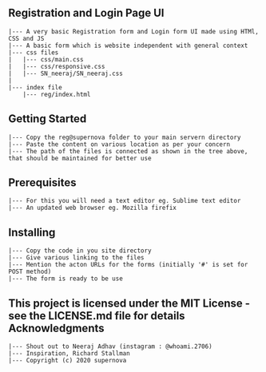 Registration and Login Page UI
------------------------------
	|--- A very basic Registration form and Login form UI made using HTMl, CSS and JS
	|--- A basic form which is website independent with general context
	|--- css files
	|	|--- css/main.css
	|	|--- css/responsive.css
	|   |--- SN_neeraj/SN_neeraj.css
	|
	|--- index file
		|--- reg/index.html


Getting Started
---------------
	|--- Copy the reg@supernova folder to your main servern directory
	|--- Paste the content on various location as per your concern
	|--- The path of the files is connected as shown in the tree above, that should be maintained for better use

Prerequisites
-------------
	|--- For this you will need a text editor eg. Sublime text editor
	|--- An updated web browser eg. Mozilla firefix

Installing
----------
	|--- Copy the code in you site directory
	|--- Give various linking to the files
	|--- Mention the acton URLs for the forms (initially '#' is set for POST method)
	|--- The form is ready to be use

This project is licensed under the MIT License - see the LICENSE.md file for details
Acknowledgments
------------------------------------------------------------------------------------
    |--- Shout out to Neeraj Adhav (instagram : @whoami.2706)
    |--- Inspiration, Richard Stallman
    |--- Copyright (c) 2020 supernova